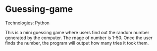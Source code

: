 # Guessing-game

Technologies: Python 

This is a mini guessing game where users find out the random number
generated by the computer. The rnage of number is 1-50. Once the user finds the 
number, the program will output how many tries it took them.




